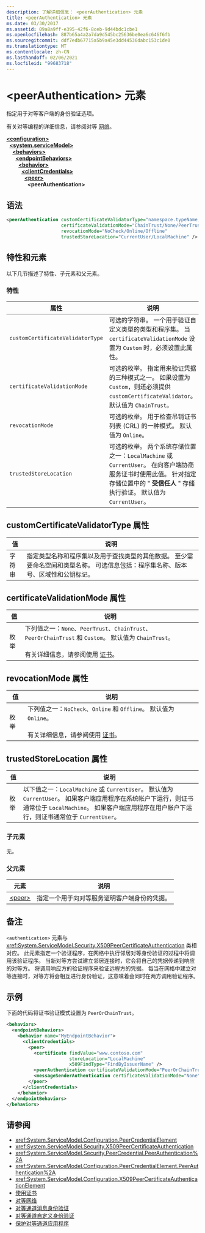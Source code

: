 ```yaml
---
description: 了解详细信息： <peerAuthentication> 元素
title: <peerAuthentication> 元素
ms.date: 03/30/2017
ms.assetid: 09a8a9ff-e395-42f6-8ceb-9d44bdc1cbe1
ms.openlocfilehash: 887b65a4a2a7da9d545bc25636be0ea6c646f6fb
ms.sourcegitcommit: ddf7edb67715a5b9a45e3dd44536dabc153c1de0
ms.translationtype: MT
ms.contentlocale: zh-CN
ms.lasthandoff: 02/06/2021
ms.locfileid: "99683718"
---
```

# <a name="peerauthentication-element"></a>\<peerAuthentication> 元素

指定用于对等客户端的身份验证选项。  
  
 有关对等编程的详细信息，请参阅对等 [网络](../../../wcf/feature-details/peer-to-peer-networking.md)。  
  
[**\<configuration>**](../configuration-element.md)\
&nbsp;&nbsp;[**\<system.serviceModel>**](system-servicemodel.md)\
&nbsp;&nbsp;&nbsp;&nbsp;[**\<behaviors>**](behaviors.md)\
&nbsp;&nbsp;&nbsp;&nbsp;&nbsp;&nbsp;[**\<endpointBehaviors>**](endpointbehaviors.md)\
&nbsp;&nbsp;&nbsp;&nbsp;&nbsp;&nbsp;&nbsp;&nbsp;[**\<behavior>**](behavior-of-endpointbehaviors.md)\
&nbsp;&nbsp;&nbsp;&nbsp;&nbsp;&nbsp;&nbsp;&nbsp;&nbsp;&nbsp;[**\<clientCredentials>**](clientcredentials.md)\
&nbsp;&nbsp;&nbsp;&nbsp;&nbsp;&nbsp;&nbsp;&nbsp;&nbsp;&nbsp;&nbsp;&nbsp;[**\<peer>**](peer-of-clientcredentials-element.md)\
&nbsp;&nbsp;&nbsp;&nbsp;&nbsp;&nbsp;&nbsp;&nbsp;&nbsp;&nbsp;&nbsp;&nbsp;&nbsp;&nbsp;**\<peerAuthentication>**  
  
## <a name="syntax"></a>语法  
  
```xml  
<peerAuthentication customCertificateValidatorType="namespace.typeName, [,AssemblyName] [,Version=version number] [,Culture=culture] [,PublicKeyToken=token]"
                    certificateValidationMode="ChainTrust/None/PeerTrust/PeerOrChainTrust/Custom"
                    revocationMode="NoCheck/Online/Offline"
                    trustedStoreLocation="CurrentUser/LocalMachine" />
```  
  
## <a name="attributes-and-elements"></a>特性和元素  

 以下几节描述了特性、子元素和父元素。  
  
### <a name="attributes"></a>特性  
  
|属性|说明|  
|---------------|-----------------|  
|`customCertificateValidatorType`|可选的字符串。 一个用于验证自定义类型的类型和程序集。 当 `certificateValidationMode` 设置为 `Custom` 时，必须设置此属性。|  
|`certificateValidationMode`|可选的枚举。 指定用来验证凭据的三种模式之一。 如果设置为 `Custom`，则还必须提供 `customCertificateValidator`。 默认值为 `ChainTrust`。|  
|`revocationMode`|可选的枚举。 用于检查吊销证书列表 (CRL) 的一种模式。 默认值为 `Online`。|  
|`trustedStoreLocation`|可选的枚举。 两个系统存储位置之一：`LocalMachine` 或 `CurrentUser`。 在向客户端协商服务证书时使用此值。 针对指定存储位置中的 " **受信任人** " 存储执行验证。 默认值为 `CurrentUser`。|  
  
## <a name="customcertificatevalidatortype-attribute"></a>customCertificateValidatorType 属性  
  
|值|说明|  
|-----------|-----------------|  
|字符串|指定类型名称和程序集以及用于查找类型的其他数据。 至少需要命名空间和类型名称。 可选信息包括：程序集名称、版本号、区域性和公钥标记。|  
  
## <a name="certificatevalidationmode-attribute"></a>certificateValidationMode 属性  
  
|值|说明|  
|-----------|-----------------|  
|枚举|下列值之一：`None`、`PeerTrust`、`ChainTrust`、`PeerOrChainTrust` 和 `Custom`。 默认值为 `ChainTrust`。<br /><br /> 有关详细信息，请参阅使用 [证书](../../../wcf/feature-details/working-with-certificates.md)。|  
  
## <a name="revocationmode-attribute"></a>revocationMode 属性  
  
|值|说明|  
|-----------|-----------------|  
|枚举|下列值之一：`NoCheck`、`Online` 和 `Offline`。 默认值为 `Online`。<br /><br /> 有关详细信息，请参阅使用 [证书](../../../wcf/feature-details/working-with-certificates.md)。|  
  
## <a name="trustedstorelocation-attribute"></a>trustedStoreLocation 属性  
  
|值|说明|  
|-----------|-----------------|  
|枚举|以下值之一：`LocalMachine` 或 `CurrentUser`。 默认值为 `CurrentUser`。 如果客户端应用程序在系统帐户下运行，则证书通常位于 `LocalMachine`。 如果客户端应用程序在用户帐户下运行，则证书通常位于 `CurrentUser`。|  
  
### <a name="child-elements"></a>子元素  

 无。  
  
### <a name="parent-elements"></a>父元素  
  
|元素|说明|  
|-------------|-----------------|  
|[\<peer>](peer-of-clientcredentials-element.md)|指定一个用于向对等服务证明客户端身份的凭据。|  
  
## <a name="remarks"></a>备注  

 `<authentication>` 元素与 <xref:System.ServiceModel.Security.X509PeerCertificateAuthentication> 类相对应。 此元素指定一个验证程序，在网格中执行邻居对等身份验证的过程中将调用该验证程序。 当新对等方尝试建立邻居连接时，它会将自己的凭据传递到响应的对等方。 将调用响应方的验证程序来验证远程方的凭据。 每当在网格中建立对等连接时，对等方将会相互进行身份验证，这意味着会同时在两方调用验证程序。  
  
## <a name="example"></a>示例  

 下面的代码将证书验证模式设置为 `PeerOrChainTrust`。  
  
```xml  
<behaviors>
  <endpointBehaviors>
    <behavior name="MyEndpointBehavior">
      <clientCredentials>
        <peer>
          <certificate findValue="www.contoso.com"
                       storeLocation="LocalMachine"
                       x509FindType="FindByIssuerName" />
          <peerAuthentication certificateValidationMode="PeerOrChainTrust" />
          <messageSenderAuthentication certificateValidationMode="None" />
        </peer>
      </clientCredentials>
    </behavior>
  </endpointBehaviors>
</behaviors>
```  
  
## <a name="see-also"></a>请参阅

- <xref:System.ServiceModel.Configuration.PeerCredentialElement>
- <xref:System.ServiceModel.Security.X509PeerCertificateAuthentication>
- <xref:System.ServiceModel.Security.PeerCredential.PeerAuthentication%2A>
- <xref:System.ServiceModel.Configuration.PeerCredentialElement.PeerAuthentication%2A>
- <xref:System.ServiceModel.Configuration.X509PeerCertificateAuthenticationElement>
- [使用证书](../../../wcf/feature-details/working-with-certificates.md)
- [对等网络](../../../wcf/feature-details/peer-to-peer-networking.md)
- [对等通道消息身份验证](/previous-versions/dotnet/netframework-3.5/aa967730(v=vs.90))
- [对等通道自定义身份验证](/previous-versions/dotnet/netframework-3.5/ms751447(v=vs.90))
- [保护对等通道应用程序](../../../wcf/feature-details/securing-peer-channel-applications.md)
